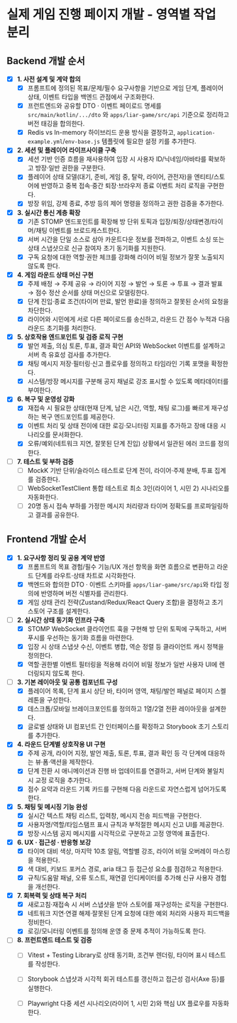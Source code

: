 # 실제 게임 진행 페이지 개발 - 영역별 작업 분리

## Backend 개발 순서

- [x] **1. 사전 설계 및 계약 합의**
  - [x] 프롬프트에 정의된 목표/문제/필수 요구사항을 기반으로 게임 단계, 플레이어 상태, 이벤트 타입을 백엔드 관점에서 구조화한다.
  - [x] 프런트엔드와 공유할 DTO · 이벤트 페이로드 명세를 `src/main/kotlin/.../dto` 와 `apps/liar-game/src/api` 기준으로 정리하고 버전 태깅을 합의한다.
  - [x] Redis vs In-memory 하이브리드 운용 방식을 결정하고, `application-example.yml`/`env-base.js` 템플릿에 필요한 설정 키를 추가한다.

- [x] **2. 세션 및 플레이어 라이프사이클 구축**
  - [x] 세션 기반 인증 흐름을 재사용하여 입장 시 사용자 ID/닉네임/아바타를 확보하고 방장·일반 권한을 구분한다.
  - [x] 플레이어 상태 모델(대기, 준비, 게임 중, 탈락, 라이어, 관전자)을 엔티티/스토어에 반영하고 중복 접속·중간 퇴장·브라우저 종료 이벤트 처리 로직을 구현한다.
  - [x] 방장 위임, 강제 종료, 추방 등의 제어 명령을 정의하고 권한 검증을 추가한다.

- [x] **3. 실시간 통신 계층 확장**
  - [x] 기존 STOMP 엔드포인트를 확장해 방 단위 토픽과 입장/퇴장/상태변경/타이머/채팅 이벤트를 브로드캐스트한다.
  - [x] 서버 시간을 단일 소스로 삼아 카운트다운 정보를 전파하고, 이벤트 소싱 또는 상태 스냅샷으로 신규 참여자 초기 동기화를 지원한다.
  - [x] 구독 요청에 대한 역할·권한 체크를 강화해 라이어 비밀 정보가 잘못 노출되지 않도록 한다.

- [x] **4. 게임 라운드 상태 머신 구현**
  - [x] 주제 배정 → 주제 공유 → 라이어 지정 → 발언 → 토론 → 투표 → 결과 발표 → 점수 정산 순서를 상태 머신으로 모델링한다.
  - [x] 단계 진입·종료 조건(타이머 만료, 발언 완료)을 정의하고 잘못된 순서의 요청을 차단한다.
  - [x] 라이어와 시민에게 서로 다른 페이로드를 송신하고, 라운드 간 점수 누적과 다음 라운드 초기화를 처리한다.

- [x] **5. 상호작용 엔드포인트 및 검증 로직 구현**
  - [x] 발언 제출, 의심 토론, 투표, 결과 확인 API와 WebSocket 이벤트를 설계하고 서버 측 유효성 검사를 추가한다.
  - [x] 채팅 메시지 저장·필터링·신고 플로우를 정의하고 타임라인 기록 포맷을 확정한다.
  - [x] 시스템/방장 메시지를 구분해 공지 채널로 강조 표시할 수 있도록 메타데이터를 부여한다.

- [x] **6. 복구 및 운영성 강화**
  - [x] 재접속 시 필요한 상태(현재 단계, 남은 시간, 역할, 채팅 로그)를 빠르게 재구성하는 복구 엔드포인트를 제공한다.
  - [x] 이벤트 처리 및 상태 전이에 대한 로깅·모니터링 지표를 추가하고 장애 대응 시나리오를 문서화한다.
  - [x] 오류/예외(네트워크 지연, 잘못된 단계 진입) 상황에서 일관된 에러 코드를 정의한다.

- [ ] **7. 테스트 및 부하 검증**
  - [ ] MockK 기반 단위/슬라이스 테스트로 단계 전이, 라이어·주제 분배, 투표 집계를 검증한다.
  - [ ] WebSocketTestClient 통합 테스트로 최소 3인(라이어 1, 시민 2) 시나리오를 자동화한다.
  - [ ] 20명 동시 접속 부하를 가정한 메시지 처리량과 타이머 정확도를 프로파일링하고 결과를 공유한다.

## Frontend 개발 순서

- [x] **1. 요구사항 정리 및 공용 계약 반영**
  - [x] 프롬프트의 목표 경험/필수 기능/UX 개선 항목을 화면 흐름으로 변환하고 라운드 단계를 라우트·상태 차트로 시각화한다.
  - [x] 백엔드와 합의한 DTO · 이벤트 스키마를 `apps/liar-game/src/api`와 타입 정의에 반영하며 버전 식별자를 관리한다.
  - [x] 게임 상태 관리 전략(Zustand/Redux/React Query 조합)을 결정하고 초기 스토어 구조를 설계한다.

- [ ] **2. 실시간 상태 동기화 인프라 구축**
  - [x] STOMP WebSocket 클라이언트 훅을 구현해 방 단위 토픽에 구독하고, 서버 푸시를 우선하는 동기화 흐름을 마련한다.
  - [x] 입장 시 상태 스냅샷 수신, 이벤트 병합, 역순 정렬 등 클라이언트 캐시 정책을 정의한다.
  - [x] 역할·권한별 이벤트 필터링을 적용해 라이어 비밀 정보가 일반 사용자 UI에 렌더링되지 않도록 한다.

- [ ] **3. 기본 레이아웃 및 공통 컴포넌트 구성**
  - [x] 플레이어 목록, 단계 표시 상단 바, 타이머 영역, 채팅/발언 패널로 페이지 스켈레톤을 구성한다.
  - [x] 데스크톱/모바일 브레이크포인트를 정의하고 1열/2열 전환 레이아웃을 설계한다.
  - [x] 글로벌 상태와 UI 컴포넌트 간 인터페이스를 확정하고 Storybook 초기 스토리를 추가한다.

- [x] **4. 라운드 단계별 상호작용 UI 구현**
  - [x] 주제 공개, 라이어 지정, 발언 제출, 토론, 투표, 결과 확인 등 각 단계에 대응하는 뷰·폼·액션을 제작한다.
  - [x] 단계 전환 시 애니메이션과 진행 바 업데이트를 연결하고, 서버 단계와 불일치 시 교정 로직을 추가한다.
  - [x] 점수 요약과 라운드 기록 카드를 구현해 다음 라운드로 자연스럽게 넘어가도록 한다.

- [x] **5. 채팅 및 메시징 기능 완성**
  - [x] 실시간 텍스트 채팅 리스트, 입력창, 메시지 전송 피드백을 구현한다.
  - [x] 사용자명/역할/타임스탬프 표시 규칙과 부적절한 메시지 신고 UI를 제공한다.
  - [x] 방장·시스템 공지 메시지를 시각적으로 구분하고 고정 영역에 표출한다.

- [x] **6. UX · 접근성 · 반응형 보강**
  - [x] 타이머 대비 색상, 마지막 10초 알림, 역할별 강조, 라이어 비밀 오버레이 마스킹을 적용한다.
  - [x] 색 대비, 키보드 포커스 경로, aria 태그 등 접근성 요소를 점검하고 적용한다.
  - [x] 규칙/도움말 패널, 오류 토스트, 재연결 인디케이터를 추가해 신규 사용자 경험을 개선한다.

- [x] **7. 회복력 및 상태 복구 처리**
  - [x] 새로고침·재접속 시 서버 스냅샷을 받아 스토어를 재구성하는 로직을 구현한다.
  - [x] 네트워크 지연·연결 해제·잘못된 단계 요청에 대한 예외 처리와 사용자 피드백을 정비한다.
  - [x] 로깅/모니터링 이벤트를 정의해 운영 중 문제 추적이 가능하도록 한다.

- [ ] **8. 프런트엔드 테스트 및 검증**
  - [ ] Vitest + Testing Library로 상태 동기화, 조건부 렌더링, 타이머 표시 테스트를 작성한다.
  - [ ] Storybook 스냅샷과 시각적 회귀 테스트를 갱신하고 접근성 검사(Axe 등)를 실행한다.
  - [ ] Playwright 다중 세션 시나리오(라이어 1, 시민 2)와 핵심 UX 플로우를 자동화한다.

